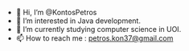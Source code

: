 - 👋 Hi, I’m @KontosPetros
- 👀 I’m interested in Java development.
- 🌱 I’m currently studying computer science in UOI.
- 📫 How to reach me : petros.kon37@gmail.com

<!---
KontosPetros/KontosPetros is a ✨ special ✨ repository because its `README.md` (this file) appears on your GitHub profile.
You can click the Preview link to take a look at your changes.
--->
